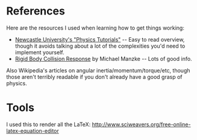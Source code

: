 # References #

Here are the resources I used when learning how to get things working:

* [Newcastle University's "Physics Tutorials"](https://research.ncl.ac.uk/game/mastersdegree/gametechnologies/physicstutorials/5collisionresponse/) -- Easy to read overview, though it avoids talking about a lot of the complexities you'd need to implement yourself.
* [Rigid Body Collision Response](https://www.scss.tcd.ie/~manzkem/CS7057/cs7057-1516-09-CollisionResponse-mm.pdf) by Michael Manzke -- Lots of good info.

Also Wikipedia's articles on angular inertia/momentum/torque/etc, though those aren't terribly readable if you don't already have a good grasp of physics.

# Tools #

I used this to render all the LaTeX: http://www.sciweavers.org/free-online-latex-equation-editor